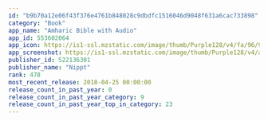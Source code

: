 ```yaml
---
id: "b9b70a12e06f43f376e4761b848028c9dbdfc1516046d9048f631a6cac733898"
category: "Book"
app_name: "Amharic Bible with Audio"
app_id: 553602064
app_icon: https://is1-ssl.mzstatic.com/image/thumb/Purple128/v4/fa/96/95/fa96950f-d1f3-3311-a8b4-0a18a55c1be0/AppIcon-1-1x_U007emarketing-85-220-6.png/1024x1024bb.png
app_screenshot: https://is1-ssl.mzstatic.com/image/thumb/Purple128/v4/a0/cb/a7/a0cba74e-6c57-2754-2a52-85ebffdfdc80/pr_source.png/1242x2208bb.png
publisher_id: 522136301
publisher_name: "Nippt"
rank: 478
most_recent_release: 2018-04-25 00:00:00
release_count_in_past_year: 0
release_count_in_past_year_category: 9
release_count_in_past_year_top_in_category: 23
---
```

